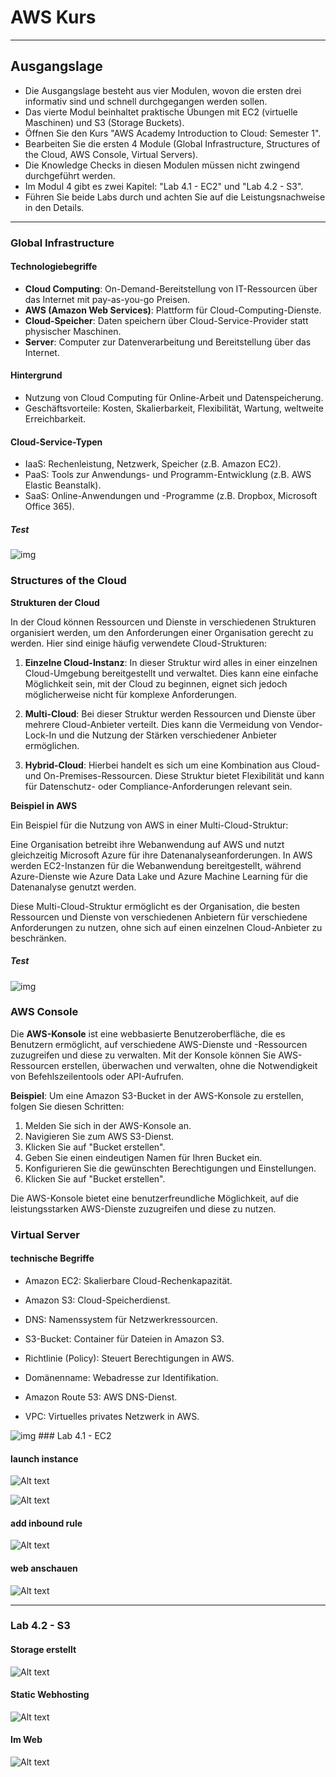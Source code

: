 # AWS Kurs 
---
## Ausgangslage
- Die Ausgangslage besteht aus vier Modulen, wovon die ersten drei informativ sind und schnell durchgegangen werden sollen.
- Das vierte Modul beinhaltet praktische Übungen mit EC2 (virtuelle Maschinen) und S3 (Storage Buckets).
- Öffnen Sie den Kurs "AWS Academy Introduction to Cloud: Semester 1".
- Bearbeiten Sie die ersten 4 Module (Global Infrastructure, Structures of the Cloud, AWS Console, Virtual Servers).
- Die Knowledge Checks in diesen Modulen müssen nicht zwingend durchgeführt werden.
- Im Modul 4 gibt es zwei Kapitel: "Lab 4.1 - EC2" und "Lab 4.2 - S3".
- Führen Sie beide Labs durch und achten Sie auf die Leistungsnachweise in den Details.
---
### Global Infrastructure

#### Technologiebegriffe
- **Cloud Computing**: On-Demand-Bereitstellung von IT-Ressourcen über das Internet mit pay-as-you-go Preisen.
- **AWS (Amazon Web Services)**: Plattform für Cloud-Computing-Dienste.
- **Cloud-Speicher**: Daten speichern über Cloud-Service-Provider statt physischer Maschinen.
- **Server**: Computer zur Datenverarbeitung und Bereitstellung über das Internet.

#### Hintergrund
- Nutzung von Cloud Computing für Online-Arbeit und Datenspeicherung.
- Geschäftsvorteile: Kosten, Skalierbarkeit, Flexibilität, Wartung, weltweite Erreichbarkeit.

#### Cloud-Service-Typen
- IaaS: Rechenleistung, Netzwerk, Speicher (z.B. Amazon EC2).
- PaaS: Tools zur Anwendungs- und Programm-Entwicklung (z.B. AWS Elastic Beanstalk).
- SaaS: Online-Anwendungen und -Programme (z.B. Dropbox, Microsoft Office 365).

##### Test
<img src="../images/kn02-test2.png" alt="img" style="max-width:40%">

### Structures of the Cloud

**Strukturen der Cloud**

In der Cloud können Ressourcen und Dienste in verschiedenen Strukturen organisiert werden, um den Anforderungen einer Organisation gerecht zu werden. Hier sind einige häufig verwendete Cloud-Strukturen:

1. **Einzelne Cloud-Instanz**: In dieser Struktur wird alles in einer einzelnen Cloud-Umgebung bereitgestellt und verwaltet. Dies kann eine einfache Möglichkeit sein, mit der Cloud zu beginnen, eignet sich jedoch möglicherweise nicht für komplexe Anforderungen.

2. **Multi-Cloud**: Bei dieser Struktur werden Ressourcen und Dienste über mehrere Cloud-Anbieter verteilt. Dies kann die Vermeidung von Vendor-Lock-In und die Nutzung der Stärken verschiedener Anbieter ermöglichen.

3. **Hybrid-Cloud**: Hierbei handelt es sich um eine Kombination aus Cloud- und On-Premises-Ressourcen. Diese Struktur bietet Flexibilität und kann für Datenschutz- oder Compliance-Anforderungen relevant sein.

**Beispiel in AWS**

Ein Beispiel für die Nutzung von AWS in einer Multi-Cloud-Struktur:

Eine Organisation betreibt ihre Webanwendung auf AWS und nutzt gleichzeitig Microsoft Azure für ihre Datenanalyseanforderungen. In AWS werden EC2-Instanzen für die Webanwendung bereitgestellt, während Azure-Dienste wie Azure Data Lake und Azure Machine Learning für die Datenanalyse genutzt werden.

Diese Multi-Cloud-Struktur ermöglicht es der Organisation, die besten Ressourcen und Dienste von verschiedenen Anbietern für verschiedene Anforderungen zu nutzen, ohne sich auf einen einzelnen Cloud-Anbieter zu beschränken.


##### Test

<img src="../images/kn02-test2.png" alt="img" style="max-width:40%">


### AWS Console

Die **AWS-Konsole** ist eine webbasierte Benutzeroberfläche, die es Benutzern ermöglicht, auf verschiedene AWS-Dienste und -Ressourcen zuzugreifen und diese zu verwalten. Mit der Konsole können Sie AWS-Ressourcen erstellen, überwachen und verwalten, ohne die Notwendigkeit von Befehlszeilentools oder API-Aufrufen.

**Beispiel**:
Um eine Amazon S3-Bucket in der AWS-Konsole zu erstellen, folgen Sie diesen Schritten:

1. Melden Sie sich in der AWS-Konsole an.
2. Navigieren Sie zum AWS S3-Dienst.
3. Klicken Sie auf "Bucket erstellen".
4. Geben Sie einen eindeutigen Namen für Ihren Bucket ein.
5. Konfigurieren Sie die gewünschten Berechtigungen und Einstellungen.
6. Klicken Sie auf "Bucket erstellen".

Die AWS-Konsole bietet eine benutzerfreundliche Möglichkeit, auf die leistungsstarken AWS-Dienste zuzugreifen und diese zu nutzen.

### Virtual Server

#### technische Begriffe
- Amazon EC2: Skalierbare Cloud-Rechenkapazität.

- Amazon S3: Cloud-Speicherdienst.

- DNS: Namenssystem für Netzwerkressourcen.

- S3-Bucket: Container für Dateien in Amazon S3.

- Richtlinie (Policy): Steuert Berechtigungen in AWS.

- Domänenname: Webadresse zur Identifikation.

- Amazon Route 53: AWS DNS-Dienst.

- VPC: Virtuelles privates Netzwerk in AWS.

<img src="../images/test3-kn02.png" alt="img" style="max-width:40%">
### Lab 4.1 - EC2

#### launch instance
![Alt text](../images/image-2.png)

![Alt text](../images/image-3.png)

#### add inbound rule
![Alt text](../images/image-5.png)

#### web anschauen
![Alt text](../images/image-4.png)

----

### Lab 4.2 - S3

#### Storage erstellt

![Alt text](../images/image-6.png)

#### Static Webhosting
![Alt text](../images/image-7.png)
#### Im Web
![Alt text](../images/image-8.png)